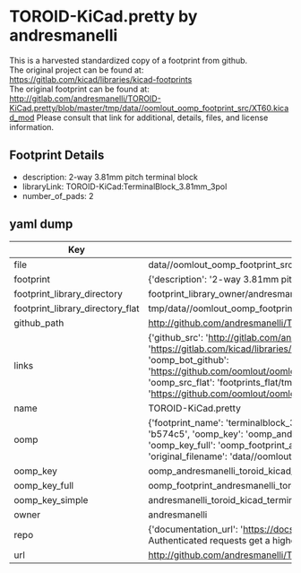 # TOROID-KiCad.pretty by andresmanelli  
This is a harvested standardized copy of a footprint from github.  
The original project can be found at:  
https://gitlab.com/kicad/libraries/kicad-footprints  
The original footprint can be found at:
http://gitlab.com/andresmanelli/TOROID-KiCad.pretty/blob/master/tmp/data//oomlout_oomp_footprint_src/XT60.kicad_mod
Please consult that link for additional, details, files, and license information.  
## Footprint Details
* description: 2-way 3.81mm pitch terminal block  
* libraryLink: TOROID-KiCad:TerminalBlock_3.81mm_3pol  
* number_of_pads: 2  
## yaml dump  
| Key | Value |  
| --- | --- |  
| file | data//oomlout_oomp_footprint_src/TOROID-KiCad.pretty/TerminalBlock_3.81mm_2pol.kicad_mod |  
| footprint | {'description': '2-way 3.81mm pitch terminal block', 'libraryLink': 'TOROID-KiCad:TerminalBlock_3.81mm_3pol', 'number_of_pads': 2} |  
| footprint_library_directory | footprint_library_owner/andresmanelli_TOROID-KiCad.pretty |  
| footprint_library_directory_flat | tmp/data//oomlout_oomp_footprint_src/footprints_flat/andresmanelli_toroid_kicad_terminalblock_3_81mm_2pol/working |  
| github_path | http://github.com/andresmanelli/TOROID-KiCad.pretty/blob/master/tmp/data//oomlout_oomp_footprint_src/TerminalBlock_3.81mm_2pol.kicad_mod |  
| links | {'github_src': 'http://gitlab.com/andresmanelli/TOROID-KiCad.pretty/blob/master/tmp/data//oomlout_oomp_footprint_src/XT60.kicad_mod', 'github_src_repo': 'https://gitlab.com/kicad/libraries/kicad-footprints', 'oomp_bot': 'tmp/data//oomlout_oomp_footprint_src/footprints/andresmanelli_toroid_kicad_terminalblock_3_81mm_2pol/working', 'oomp_bot_github': 'https://github.com/oomlout/oomlout_oomp_footprint_bot/tree/main/tmp/data//oomlout_oomp_footprint_src/footprints/andresmanelli_toroid_kicad_terminalblock_3_81mm_2pol/working', 'oomp_src_flat': 'footprints_flat/tmp/data//oomlout_oomp_footprint_src/footprints_flat/andresmanelli_toroid_kicad_terminalblock_3_81mm_2pol/working', 'oomp_src_flat_github': 'https://github.com/oomlout/oomlout_oomp_footprint_src/tree/main/tmp/data//oomlout_oomp_footprint_src/footprints_flat/andresmanelli_toroid_kicad_terminalblock_3_81mm_2pol/working'} |  
| name | TOROID-KiCad.pretty |  
| oomp | {'footprint_name': 'terminalblock_3_81mm_2pol', 'library_name': 'toroid_kicad', 'md5': 'b574c53596ead463e1e548ba968de180', 'md5_10': 'b574c53596', 'md5_5': 'b574c', 'md5_6': 'b574c5', 'oomp_key': 'oomp_andresmanelli_toroid_kicad_terminalblock_3_81mm_2pol', 'oomp_key_extra': 'oomp_footprint_andresmanelli_toroid_kicad_terminalblock_3_81mm_2pol', 'oomp_key_full': 'oomp_footprint_andresmanelli_toroid_kicad_terminalblock_3_81mm_2pol_b574c5', 'oomp_key_simple': 'andresmanelli_toroid_kicad_terminalblock_3_81mm_2pol', 'original_filename': 'data//oomlout_oomp_footprint_src/TOROID-KiCad.pretty/TerminalBlock_3.81mm_2pol.kicad_mod', 'owner_name': 'andresmanelli'} |  
| oomp_key | oomp_andresmanelli_toroid_kicad_terminalblock_3_81mm_2pol |  
| oomp_key_full | oomp_footprint_andresmanelli_toroid_kicad_terminalblock_3_81mm_2pol |  
| oomp_key_simple | andresmanelli_toroid_kicad_terminalblock_3_81mm_2pol |  
| owner | andresmanelli |  
| repo | {'documentation_url': 'https://docs.github.com/rest/overview/resources-in-the-rest-api#rate-limiting', 'message': "API rate limit exceeded for 84.66.142.224. (But here's the good news: Authenticated requests get a higher rate limit. Check out the documentation for more details.)"} |  
| url | http://github.com/andresmanelli/TOROID-KiCad.pretty |  


